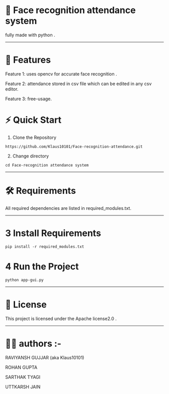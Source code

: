 # 🚀 Face recognition attendance system

fully made with python .


---

# 🌟 Features

Feature 1: uses opencv for accurate face recognition .

Feature 2: attendance stored in csv file which can be edited in any csv editor.

Feature 3: free-usage.




# ⚡ Quick Start

 1. Clone the Repository
    
```
https://github.com/Klaus10101/Face-recognition-attendance.git 
```
2. Change directory 
```
cd Face-recognition attendance system 
```



---

# 🛠️ Requirements

All required dependencies are listed in required_modules.txt.


---


# 3 Install Requirements

```
pip install -r required_modules.txt
```

# 4 Run the Project
```
python app-gui.py
```






---

# 📃 License

This project is licensed under the Apache license2.0 .



---


# 👥👥 authors :-

RAVIYANSH GUJJAR (aka Klaus10101)

ROHAN GUPTA

SARTHAK TYAGI

UTTKARSH JAIN


